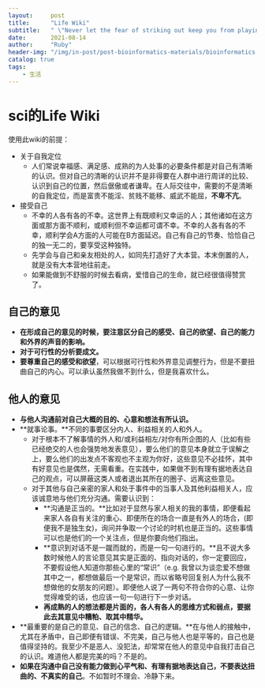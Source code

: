 ```yaml
---
layout:     post
title:      "Life Wiki"
subtitle:   " \"Never let the fear of striking out keep you from playing the game.\""
date:       2021-08-14
author:     "Ruby"
header-img: "/img/in-post/post-bioinformatics-materials/bioinformatics.jpg"
catalog: true
tags:
    - 生活
---
```




# sci的Life Wiki

使用此wiki的前提：
- 关于自我定位
  - 人们常说幸福感、满足感、成熟的为人处事的必要条件都是对自己有清晰的认识。但对自己的清晰的认识并不是非得要在人群中进行周详的比较、认识到自己的位置，然后倨傲或者谦卑。在人际交往中，需要的不是清晰的自我定位，而是富贵不能淫、贫贱不能移、威武不能屈，**不卑不亢**。
- 接受自己
  - 不幸的人各有各的不幸。这世界上有既顺利又幸运的人；其他诸如在这方面或那方面不顺利，或顺利但不幸运都可谓不幸。不幸的人各有各的不幸，顺利学会A方面的人可能在B方面延迟。自己有自己的节奏、恰恰自己的独一无二的，要享受这种独特。
  - 先学会与自己和亲友相处的人，如同先打造好了大本营。本末倒置的人，就是没有大本营地往前走。
  - 如果能做到不舒服的时候去看病，爱惜自己的生命，就已经很值得赞赏了。

## 自己的意见

- **在形成自己的意见的时候，要注意区分自己的感受、自己的欲望、自己的能力和外界的声音的影响。**
- **对于可行性的分析要成文。**
- **要尊重自己的感受和欲望**，可以根据可行性和外界意见调整行为，但是不要扭曲自己的内心。可以承认虽然我做不到什么，但是我喜欢什么。

## 他人的意见

- **与他人沟通前对自己大概的目的、心意和想法有所认识。**
- **就事论事。**不同的事要区分内人、利益相关的人和外人。
  - 对于根本不了解事情的外人和/或利益相左/对你有所企图的人（比如有些已经绝交的人也会强势地发表意见），要么他们的意见本身就立于误解之上，要么他们的出发点不客观也不主观为你好，这些意见不必挂怀，其中有好意见也是偶然，无需看重。在实践中，如果做不到有理有据地表达自己的观点，可以屏蔽这类人或者退出其所在的圈子、远离这些意见。
  - 对于其他与自己亲密的家人和处于事件中的当事人及其他利益相关人，应该诚意地与他们充分沟通。需要认识到：
    - **沟通是正当的。**比如对于显然与家人相关的我的事情，即便看起来家人各自有关注的重心、即便所在的场合一直是有外人的场合，(即便我不是独生女)，询问并争取一个讨论的时机也是正当的。这些事情可以也是他们的一个关注点，但是你要向他们指出。
    - **意识到对话不是一蹴而就的，而是一句一句进行的。**且不说大多数时候他人的言论意见其实是正面的、指向对话的，你一定要回应，不要假设他人知道你那些心里的“常识”（e.g. 我曾以为谈恋爱不想做其中之一，都想做最后一个是常识，而以省略号回复别人为什么我不想做他的女朋友的问题）。即便他人说了一两句不符合你的心意、让你觉得难受的话，也应该一句一句进行下一步对话。
    - **再成熟的人的想法都是片面的，各人有各人的思维方式和弱点，要据此去其意见中糟粕、取其中精华。**
- **最重要的是自己的意见、自己的信念、自己的逻辑。**在与他人的接触中，尤其在矛盾中，自己即便有错误、不完美，自己与他人也是平等的，自己也是值得坚持的。我至少不是恶人、没犯法，却常常在他人的意见中自我打击自己的认识。难道他人都是完美的吗？不是的。
- **如果在沟通中自己没有能力做到心平气和、有理有据地表达自己，不要表达扭曲的、不真实的自己**。不如暂时不理会、冷静下来。